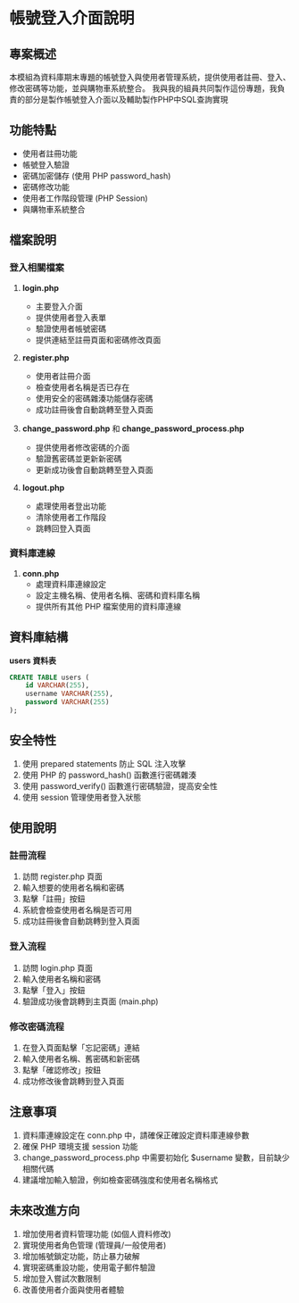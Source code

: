 # 帳號登入介面說明

## 專案概述
本模組為資料庫期末專題的帳號登入與使用者管理系統，提供使用者註冊、登入、修改密碼等功能，並與購物車系統整合。
我與我的組員共同製作這份專題，我負責的部分是製作帳號登入介面以及輔助製作PHP中SQL查詢實現

## 功能特點
- 使用者註冊功能
- 帳號登入驗證
- 密碼加密儲存 (使用 PHP password_hash)
- 密碼修改功能
- 使用者工作階段管理 (PHP Session)
- 與購物車系統整合

## 檔案說明

### 登入相關檔案
1. **login.php**
   - 主要登入介面
   - 提供使用者登入表單
   - 驗證使用者帳號密碼
   - 提供連結至註冊頁面和密碼修改頁面

2. **register.php**
   - 使用者註冊介面
   - 檢查使用者名稱是否已存在
   - 使用安全的密碼雜湊功能儲存密碼
   - 成功註冊後會自動跳轉至登入頁面

3. **change_password.php** 和 **change_password_process.php**
   - 提供使用者修改密碼的介面
   - 驗證舊密碼並更新新密碼
   - 更新成功後會自動跳轉至登入頁面

4. **logout.php**
   - 處理使用者登出功能
   - 清除使用者工作階段
   - 跳轉回登入頁面

### 資料庫連線

1. **conn.php**
   - 處理資料庫連線設定
   - 設定主機名稱、使用者名稱、密碼和資料庫名稱
   - 提供所有其他 PHP 檔案使用的資料庫連線

## 資料庫結構

**users 資料表**
```sql
CREATE TABLE users (
    id VARCHAR(255),
    username VARCHAR(255),
    password VARCHAR(255)
);
```

## 安全特性
1. 使用 prepared statements 防止 SQL 注入攻擊
2. 使用 PHP 的 password_hash() 函數進行密碼雜湊
3. 使用 password_verify() 函數進行密碼驗證，提高安全性
4. 使用 session 管理使用者登入狀態

## 使用說明

### 註冊流程
1. 訪問 register.php 頁面
2. 輸入想要的使用者名稱和密碼
3. 點擊「註冊」按鈕
4. 系統會檢查使用者名稱是否可用
5. 成功註冊後會自動跳轉到登入頁面

### 登入流程
1. 訪問 login.php 頁面
2. 輸入使用者名稱和密碼
3. 點擊「登入」按鈕
4. 驗證成功後會跳轉到主頁面 (main.php)

### 修改密碼流程
1. 在登入頁面點擊「忘記密碼」連結
2. 輸入使用者名稱、舊密碼和新密碼
3. 點擊「確認修改」按鈕
4. 成功修改後會跳轉到登入頁面

## 注意事項
1. 資料庫連線設定在 conn.php 中，請確保正確設定資料庫連線參數
2. 確保 PHP 環境支援 session 功能
3. change_password_process.php 中需要初始化 $username 變數，目前缺少相關代碼
4. 建議增加輸入驗證，例如檢查密碼強度和使用者名稱格式

## 未來改進方向
1. 增加使用者資料管理功能 (如個人資料修改)
2. 實現使用者角色管理 (管理員/一般使用者)
3. 增加帳號鎖定功能，防止暴力破解
4. 實現密碼重設功能，使用電子郵件驗證
5. 增加登入嘗試次數限制
6. 改善使用者介面與使用者體驗
